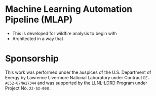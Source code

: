 # Machine Learning Automation Pipeline (MLAP)
- This is developed for wildfire analysis to begin with
- Architected in a way that 

# Sponsorship
This work was performed under the auspices of the U.S. Department of Energy by Lawrence Livermore National Laboratory under Contract `DE-AC52-07NA27344` and was supported by the LLNL-LDRD Program under Project No. `22-SI-008.`
